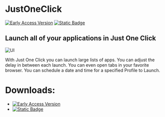 # JustOneClick
[![Early Access Version](https://img.shields.io/badge/Beta%20Version%20-%20v0.0.1%20-%20orange)](https://github.com/DiamondPG/JustOneClick/releases) [![Static Badge](https://img.shields.io/badge/Stable%20Version%20-%20TBD%20-%20red)](https://github.com/DiamondPG/JustOneClick/releases)

## Launch all of your applications in Just One Click
![UI](https://github.com/DiamondPG/JustOneClick/assets/111537024/b58f3e68-06e0-41a5-946a-9ab864195b34)

With Just One Click you can launch large lists of apps. You can adjust the delay in between each launch. You can even open tabs in your favorite browser. You can schedule a date and time for a specified Profile to Launch. 

# Downloads:

- [![Early Access Version](https://img.shields.io/badge/Beta%20Version%20-%20v0.0.1%20-%20orange)](https://github.com/DiamondPG/JustOneClick/releases)
- [![Static Badge](https://img.shields.io/badge/Stable%20Version%20-%20TBD%20-%20red)](https://github.com/DiamondPG/JustOneClick/releases)
